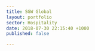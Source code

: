 ```yaml
---
title: SGW Global
layout: portfolio
sector: Hospitality
date: 2018-07-30 22:15:40 +1000
published: false

---
```


